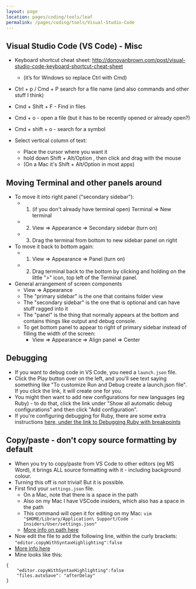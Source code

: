 ```yaml
---
layout: page
location: pages/coding/tools/leaf
permalink: /pages/coding/tools/Visual-Studio-Code
---
```

## Visual Studio Code (VS Code) - Misc

  - Keyboard shortcut cheat sheet:
    [<span class="underline">http://donovanbrown.com/post/visual-studio-code-keyboard-shortcut-cheat-sheet</span>](http://donovanbrown.com/post/visual-studio-code-keyboard-shortcut-cheat-sheet)
    
      - (it’s for Windows so replace Ctrl with Cmd)

  - Ctrl + p / Cmd + P search for a file name (and also commands and
    other stuff I think)

  - Cmd + Shift + F - Find in files

  - Cmd + o - open a file (but it has to be recently opened or already
    open?)

  - Cmd + shift + o - search for a symbol

  - Select vertical column of text: 
    - Place the cursor where you want it
    - hold down Shift + Alt/Option , then click and drag with the mouse
    - (On a Mac it's Shift + Alt/Option in most apps)

## Moving Terminal and other panels around

- To move it into right panel ("secondary sidebar"): 
  - 1. (if you don't already have terminal open) Terminal => New terminal
  - 2. View => Appearance => Secondary sidebar (turn on)
  - 3. Drag the terminal from bottom to new sidebar panel on right
- To move it back to bottom again:
  - 1. View => Appearance => Panel (turn on)
  - 2. Drag terminal back to the bottom by clicking and holding on the little ">" icon, top left of the Terminal panel.
- General arrangement of screen components
  - View => Appearance
  - The "primary sidebar" is the one that contains folder view
  - The "secondary sidebar" is the one that is optional and can have stuff ragged into it
  - The "panel" is the thing that normally appears at the bottom and contains things like output and debug console.
  - To get bottom panel to appear to right of primary sidebar instead of filling the width of the screen:
    - View => Appearance => Align panel => Center

## Debugging

- If you want to debug code in VS Code, you need a `launch.json` file. 
- Click the Play button over on the left, and you'll see text saying something like "To customize Run and Debug create a launch.json file". If you click the link, it will create one for you.
- You might then want to add new configurations for new languages (eg Ruby) - to do that, click the link under "Show all automatic debug configurations"  and then click "Add configuration".
- If you're configuring debugging for Ruby, there are some extra instructions [here, under the link to Debugging Ruby with breakpoints](http://127.0.0.1:4000/pages/coding/lang/oo/Ruby#tutorials-and-guides) 

## Copy/paste - don't copy source formatting by default

- When you try to copy/paste from VS Code to other editors (eg MS Word), it brings ALL source formatting with it - including background colour.
- Turning this off is not trivial! But it is possible.
- First find your `settings.json` file. 
    - On a Mac, note that there is a space in the path
    - Also on my Mac I have VSCode insiders, which also has a space in the path
    - This command will open it for editing on my Mac: `vim "$HOME/Library/Application\ Support/Code - Insiders/User/settings.json"`
    - [More info on path here](https://code.visualstudio.com/docs/getstarted/settings)
- Now edit the file to add the following line, within the curly brackets: `"editor.copyWithSyntaxHighlighting":false`
- [More info here](https://stackoverflow.com/questions/44461520/how-to-turn-off-copy-with-syntax-highlighting)
- Mine looks like this:

```
{
    "editor.copyWithSyntaxHighlighting":false
    "files.autoSave": "afterDelay"
}
```

